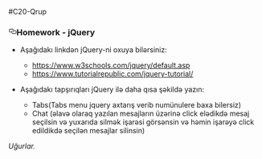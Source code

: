 #C20-Qrup

<article class="markdown-body entry-content p-5" itemprop="text">
<h3><a id="user-content-homework---jquery" class="anchor" aria-hidden="true" href="#homework---jquery"><svg class="octicon octicon-link" viewBox="0 0 16 16" version="1.1" width="16" height="16" aria-hidden="true"><path fill-rule="evenodd" d="M4 9h1v1H4c-1.5 0-3-1.69-3-3.5S2.55 3 4 3h4c1.45 0 3 1.69 3 3.5 0 1.41-.91 2.72-2 3.25V8.59c.58-.45 1-1.27 1-2.09C10 5.22 8.98 4 8 4H4c-.98 0-2 1.22-2 2.5S3 9 4 9zm9-3h-1v1h1c1 0 2 1.22 2 2.5S13.98 12 13 12H9c-.98 0-2-1.22-2-2.5 0-.83.42-1.64 1-2.09V6.25c-1.09.53-2 1.84-2 3.25C6 11.31 7.55 13 9 13h4c1.45 0 3-1.69 3-3.5S14.5 6 13 6z"></path></svg></a>Homework - jQuery</h3>
<ul>
<li>
<p>Aşağıdakı linkdən jQuery-ni oxuya bilərsiniz:</p>
<ul>
<li><a href="https://www.w3schools.com/jquery/default.asp" rel="nofollow">https://www.w3schools.com/jquery/default.asp</a></li>
<li><a href="https://www.tutorialrepublic.com/jquery-tutorial/" rel="nofollow">https://www.tutorialrepublic.com/jquery-tutorial/</a></li>
</ul>
</li>
<li>
<p>Aşağıdakı tapşırıqları jQuery ilə daha qısa şəkildə yazın:</p>
<ul>
<li>Tabs(Tabs menu jquery axtarış verib numünulere baxa bilersiz)</li>
<li>Chat (əlavə olaraq yazılan mesajların üzərinə click elədikdə mesaj seçilsin və yuxarıda silmək işarəsi görsənsin və həmin işarəyə click edildikdə seçilən mesajlar silinsin)</li>
</ul>
</li>
</ul>
<p><em>Uğurlar.</em></p>
</article>
